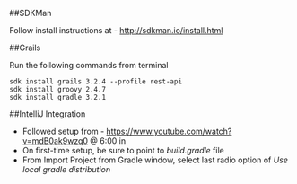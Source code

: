 ##SDKMan

Follow install instructions at - http://sdkman.io/install.html


##Grails

Run the following commands from terminal
```
sdk install grails 3.2.4 --profile rest-api
sdk install groovy 2.4.7
sdk install gradle 3.2.1
```


##IntelliJ Integration
* Followed setup from - https://www.youtube.com/watch?v=mdB0ak9wzq0 @ 6:00 in
* On first-time setup, be sure to point to *build.gradle* file
* From Import Project from Gradle window, select last radio option of *Use local gradle distribution*
